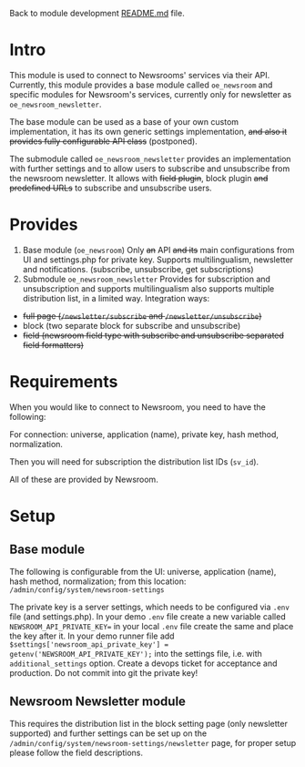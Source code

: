 Back to module development [README.md](README.md) file.

# Intro
This module is used to connect to Newsrooms' services via their API. Currently,
this module provides a base module called `oe_newsroom` and specific modules for
Newsroom's services, currently only for newsletter as `oe_newsroom_newsletter`.

The base module can be used as a base of your own custom implementation, it has
its own generic settings implementation, ~~and also it provides fully configurable
API class~~ (postponed).

The submodule called `oe_newsroom_newsletter` provides an implementation with
further settings and to allow users to subscribe and unsubscribe from the
newsroom newsletter. It allows with ~~field plugin~~, block plugin ~~and predefined
URLs~~ to subscribe and unsubscribe users.

# Provides

1. Base module (`oe_newsroom`)
Only ~~an~~ API ~~and its~~ main configurations from UI and settings.php for private key.
Supports multilingualism, newsletter and notifications. (subscribe, unsubscribe,
get subscriptions)
2. Submodule `oe_newsroom_newsletter`
Provides for subscription and unsubscription and supports multilingualism also
supports multiple distribution list, in a limited way. Integration ways:
- ~~full page (`/newsletter/subscribe` and `/newsletter/unsubscribe`)~~
- block (two separate block for subscribe and unsubscribe)
- ~~field (newsroom field type with subscribe and unsubscribe separated field formatters)~~

# Requirements
When you would like to connect to Newsroom, you need to have the following:

For connection: universe, application (name), private key, hash method, normalization.

Then you will need for subscription the distribution list IDs (`sv_id`).

All of these are provided by Newsroom.

# Setup
## Base module
The following is configurable from the UI: universe, application (name), hash
method, normalization; from this location: `/admin/config/system/newsroom-settings`

The private key is a server settings, which needs to be configured via `.env` file (and settings.php).
In your demo `.env` file create a new variable called `NEWSROOM_API_PRIVATE_KEY=`
in your local `.env` file create the same and place the key after it.
In your demo runner file add `$settings['newsroom_api_private_key'] = getenv('NEWSROOM_API_PRIVATE_KEY');`
into the settings file, i.e. with `additional_settings` option. Create a devops
ticket for acceptance and production. Do not commit into git the private key!

## Newsroom Newsletter module
This requires the distribution list in the block setting page (only newsletter
supported) and further settings can be set up on the
`/admin/config/system/newsroom-settings/newsletter` page, for proper setup
please follow the field descriptions.
